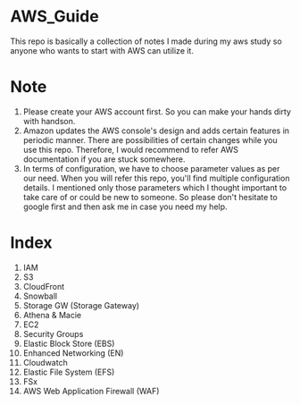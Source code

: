 # AWS_Guide  
This repo is basically a collection of notes I made during my aws study so anyone who wants to start with AWS can utilize it.

# Note  
1.  Please create your AWS account first. So you can make your hands dirty with handson.
2.  Amazon updates the AWS console's design and adds certain features in periodic manner. There are possibilities of certain changes while you use this repo. Therefore, I would recommend to refer AWS documentation if you are stuck somewhere.
3.  In terms of configuration, we have to choose parameter values as per our need. When you will refer this repo, you'll find multiple configuration details. I mentioned only those parameters which I thought important to take care of or could be new to someone. So please don't hesitate to google first and then ask me in case you need my help.
# Index
1. IAM
2. S3
3. CloudFront
4. Snowball
5. Storage GW (Storage Gateway)
6. Athena & Macie
7. EC2
8. Security Groups
9. Elastic Block Store (EBS)
10. Enhanced Networking (EN)
11. Cloudwatch
12. Elastic File System (EFS)
13. FSx
14. AWS Web Application Firewall (WAF)
